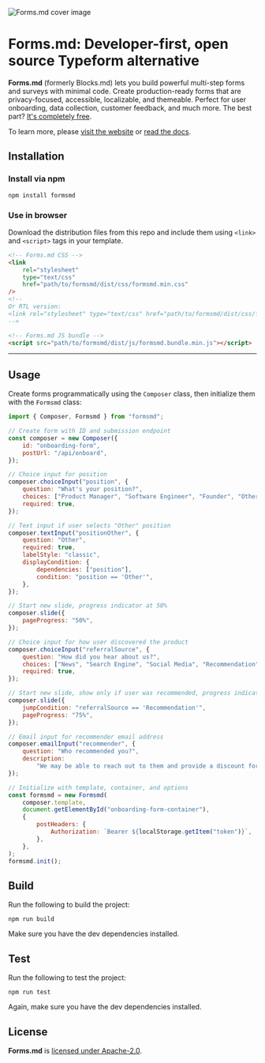 ![Forms.md cover image](https://res.cloudinary.com/dnriuttuy/image/upload/v1734953844/formsmd-og-image_grtjjr.png)

# Forms.md: Developer-first, open source Typeform alternative

**Forms.md** (formerly Blocks.md) lets you build powerful multi-step forms and surveys with minimal code. Create production-ready forms that are privacy-focused, accessible, localizable, and themeable. Perfect for user onboarding, data collection, customer feedback, and much more. The best part? [It's completely free](https://forms.md/pricing/).

To learn more, please [visit the website](https://forms.md) or [read the docs](https://docs.forms.md).

## Installation

### Install via npm

```
npm install formsmd
```

### Use in browser

Download the distribution files from this repo and include them using `<link>` and `<script>` tags in your template.

```html
<!-- Forms.md CSS -->
<link
	rel="stylesheet"
	type="text/css"
	href="path/to/formsmd/dist/css/formsmd.min.css"
/>
<!--
Or RTL version:
<link rel="stylesheet" type="text/css" href="path/to/formsmd/dist/css/formsmd.rtl.min.css" />
-->

<!-- Forms.md JS bundle -->
<script src="path/to/formsmd/dist/js/formsmd.bundle.min.js"></script>
```

---

## Usage

Create forms programmatically using the `Composer` class, then initialize them with the `Formsmd` class:

```javascript
import { Composer, Formsmd } from "formsmd";

// Create form with ID and submission endpoint
const composer = new Composer({
	id: "onboarding-form",
	postUrl: "/api/onboard",
});

// Choice input for position
composer.choiceInput("position", {
	question: "What's your position?",
	choices: ["Product Manager", "Software Engineer", "Founder", "Other"],
	required: true,
});

// Text input if user selects "Other" position
composer.textInput("positionOther", {
	question: "Other",
	required: true,
	labelStyle: "classic",
	displayCondition: {
		dependencies: ["position"],
		condition: "position == 'Other'",
	},
});

// Start new slide, progress indicator at 50%
composer.slide({
	pageProgress: "50%",
});

// Choice input for how user discovered the product
composer.choiceInput("referralSource", {
	question: "How did you hear about us?",
	choices: ["News", "Search Engine", "Social Media", "Recommendation"],
	required: true,
});

// Start new slide, show only if user was recommended, progress indicator at 75%
composer.slide({
	jumpCondition: "referralSource == 'Recommendation'",
	pageProgress: "75%",
});

// Email input for recommender email address
composer.emailInput("recommender", {
	question: "Who recommended you?",
	description:
		"We may be able to reach out to them and provide a discount for helping us out.",
});

// Initialize with template, container, and options
const formsmd = new Formsmd(
	composer.template,
	document.getElementById("onboarding-form-container"),
	{
		postHeaders: {
			Authorization: `Bearer ${localStorage.getItem("token")}`,
		},
	},
);
formsmd.init();
```

## Build

Run the following to build the project:

```
npm run build
```

Make sure you have the dev dependencies installed.

## Test

Run the following to test the project:

```
npm run test
```

Again, make sure you have the dev dependencies installed.

## License

**Forms.md** is [licensed under Apache-2.0](https://www.apache.org/licenses/LICENSE-2.0).
